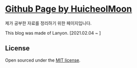 # [Github Page by HuicheolMoon](https://huicheolmoon.github.io/)

제가 공부한 자료를 정리하기 위한 페이지입니다.

This blog was made of Lanyon. [2021.02.04 ~ ]

## License

Open sourced under the [MIT license](LICENSE.md).
